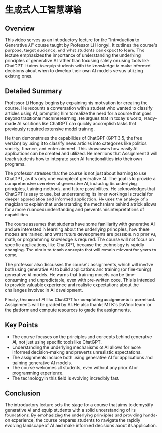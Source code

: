 # 生成式人工智慧導論

## Overview
This video serves as an introductory lecture for the "Introduction to Generative AI" course taught by Professor Li Hongyi. It outlines the course's purpose, target audience, and what students can expect to learn. The lecture emphasizes the importance of understanding the underlying principles of generative AI rather than focusing solely on using tools like ChatGPT. It aims to equip students with the knowledge to make informed decisions about when to develop their own AI models versus utilizing existing ones.

## Detailed Summary
Professor Li Hongyi begins by explaining his motivation for creating the course. He recounts a conversation with a student who wanted to classify articles using AI, prompting him to realize the need for a course that goes beyond traditional machine learning. He argues that in today's world, ready-made AI solutions like ChatGPT can quickly accomplish tasks that previously required extensive model training.

He then demonstrates the capabilities of ChatGPT (GPT-3.5, the free version) by using it to classify news articles into categories like politics, society, finance, and entertainment. This showcases how easily AI applications can be created and utilized. He mentions that Assignment 3 will teach students how to integrate such AI functionalities into their own programs.

The professor stresses that the course is not just about learning to use ChatGPT, as it's only one example of generative AI. The goal is to provide a comprehensive overview of generative AI, including its underlying principles, training methods, and future possibilities. He acknowledges that ChatGPT is easy to use, but understanding its inner workings is crucial for deeper appreciation and informed application. He uses the analogy of a magician to explain that understanding the mechanism behind a trick allows for a more nuanced understanding and prevents misinterpretations of capabilities.

The course assumes that students have some familiarity with generative AI and are interested in learning about the underlying principles, how these models are trained, and what future developments are possible. No prior AI, math, or programming knowledge is required. The course will not focus on specific applications, like ChatGPT, because the technology is rapidly changing. The aim is to teach concepts that will remain relevant for years to come.

The professor also discusses the course's assignments, which will involve both using generative AI to build applications and training (or fine-tuning) generative AI models. He warns that training models can be time-consuming and unpredictable, even with pre-written code. This is intended to provide valuable experience and realistic expectations about the challenges involved in AI development.

Finally, the use of AI like ChatGPT for completing assignments is permitted. Assignments will be graded by AI. He also thanks MTK's DaVinci team for the platform and compute resources to grade the assignments.

## Key Points
- The course focuses on the principles and concepts behind generative AI, not just using specific tools like ChatGPT.
- Understanding the underlying mechanisms of AI allows for more informed decision-making and prevents unrealistic expectations.
- The assignments include both using generative AI for applications and training generative AI models.
- The course welcomes all students, even without any prior AI or programming experience.
- The technology in this field is evolving incredibly fast.

## Conclusion
The introductory lecture sets the stage for a course that aims to demystify generative AI and equip students with a solid understanding of its foundations. By emphasizing the underlying principles and providing hands-on experience, the course prepares students to navigate the rapidly evolving landscape of AI and make informed decisions about its application.
